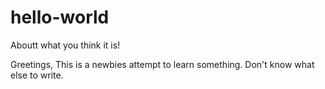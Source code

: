 # hello-world
Aboutt what you think it is!

Greetings,
This is a newbies attempt to learn something.
Don't know what else to write.
